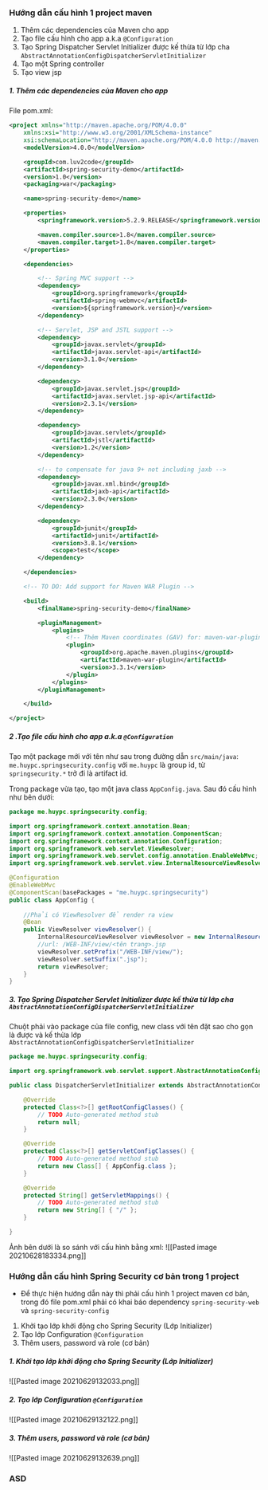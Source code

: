 ### Hướng dẫn cấu hình 1 project maven
1. Thêm các dependencies của Maven cho app
2. Tạo file cấu hình cho app a.k.a `@Configuration`
3. Tạo Spring Dispatcher Servlet Initializer được kế thừa từ lớp cha `AbstractAnnotationConfigDispatcherServletInitializer`
4. Tạo một Spring controller
5. Tạo view jsp


##### 1. Thêm các dependencies của Maven cho app
File pom.xml:
```xml
<project xmlns="http://maven.apache.org/POM/4.0.0"
	xmlns:xsi="http://www.w3.org/2001/XMLSchema-instance"
	xsi:schemaLocation="http://maven.apache.org/POM/4.0.0 http://maven.apache.org/xsd/maven-4.0.0.xsd">
	<modelVersion>4.0.0</modelVersion>

	<groupId>com.luv2code</groupId>
	<artifactId>spring-security-demo</artifactId>
	<version>1.0</version>
	<packaging>war</packaging>

	<name>spring-security-demo</name>

	<properties>
		<springframework.version>5.2.9.RELEASE</springframework.version>

		<maven.compiler.source>1.8</maven.compiler.source>
		<maven.compiler.target>1.8</maven.compiler.target>
	</properties>

	<dependencies>

		<!-- Spring MVC support -->
		<dependency>
			<groupId>org.springframework</groupId>
			<artifactId>spring-webmvc</artifactId>
			<version>${springframework.version}</version>
		</dependency>

		<!-- Servlet, JSP and JSTL support -->
		<dependency>
			<groupId>javax.servlet</groupId>
			<artifactId>javax.servlet-api</artifactId>
			<version>3.1.0</version>
		</dependency>

		<dependency>
			<groupId>javax.servlet.jsp</groupId>
			<artifactId>javax.servlet.jsp-api</artifactId>
			<version>2.3.1</version>
		</dependency>

		<dependency>
			<groupId>javax.servlet</groupId>
			<artifactId>jstl</artifactId>
			<version>1.2</version>
		</dependency>

		<!-- to compensate for java 9+ not including jaxb -->
		<dependency>
			<groupId>javax.xml.bind</groupId>
			<artifactId>jaxb-api</artifactId>
			<version>2.3.0</version>
		</dependency>

		<dependency>
			<groupId>junit</groupId>
			<artifactId>junit</artifactId>
			<version>3.8.1</version>
			<scope>test</scope>
		</dependency>

	</dependencies>

	<!-- TO DO: Add support for Maven WAR Plugin -->

	<build>
		<finalName>spring-security-demo</finalName>

		<pluginManagement>
			<plugins>
				<!-- Thêm Maven coordinates (GAV) for: maven-war-plugin -->
				<plugin>
					<groupId>org.apache.maven.plugins</groupId>
					<artifactId>maven-war-plugin</artifactId>
					<version>3.3.1</version>
				</plugin>
			</plugins>
		</pluginManagement>

	</build>

</project>

```

##### 2 .Tạo file cấu hình cho app a.k.a `@Configuration`
Tạo một package mới với tên như sau trong đường dẫn `src/main/java`: `me.huypc.springsecurity.config` với `me.huypc` là group id, từ `springsecurity.*` trở đi là artifact id.

Trong package vừa tạo, tạo một java class `AppConfig.java`. Sau đó cấu hình như bên dưới:

```java
package me.huypc.springsecurity.config;

import org.springframework.context.annotation.Bean;
import org.springframework.context.annotation.ComponentScan;
import org.springframework.context.annotation.Configuration;
import org.springframework.web.servlet.ViewResolver;
import org.springframework.web.servlet.config.annotation.EnableWebMvc;
import org.springframework.web.servlet.view.InternalResourceViewResolver;

@Configuration
@EnableWebMvc
@ComponentScan(basePackages = "me.huypc.springsecurity")
public class AppConfig {
	
	//Phải có ViewResolver để render ra view
	@Bean
	public ViewResolver viewResolver() {
		InternalResourceViewResolver viewResolver = new InternalResourceViewResolver();
		//url: /WEB-INF/view/<tên trang>.jsp
		viewResolver.setPrefix("/WEB-INF/view/");
		viewResolver.setSuffix(".jsp");
		return viewResolver;
	}
}
```

##### 3. Tạo Spring Dispatcher Servlet Initializer được kế thừa từ lớp cha `AbstractAnnotationConfigDispatcherServletInitializer`
Chuột phải vào package của file config, new class với tên đặt sao cho gọn là được và kế thừa lớp `AbstractAnnotationConfigDispatcherServletInitializer`

```java
package me.huypc.springsecurity.config;

import org.springframework.web.servlet.support.AbstractAnnotationConfigDispatcherServletInitializer;

public class DispatcherServletInitializer extends AbstractAnnotationConfigDispatcherServletInitializer {

	@Override
	protected Class<?>[] getRootConfigClasses() {
		// TODO Auto-generated method stub
		return null;
	}

	@Override
	protected Class<?>[] getServletConfigClasses() {
		// TODO Auto-generated method stub
		return new Class[] { AppConfig.class };
	}

	@Override
	protected String[] getServletMappings() {
		// TODO Auto-generated method stub
		return new String[] { "/" };
	}

}

```

Ảnh bên dưới là so sánh với cấu hình bằng xml:
![[Pasted image 20210628183334.png]]



### Hướng dẫn cấu hình Spring Security cơ bản trong 1 project
* Để thực hiện hướng dẫn này thì phải cấu hình 1 project maven cơ bản, trong đó file pom.xml phải có khai báo dependency `spring-security-web` và `spring-security-config`

1. Khởi tạo lớp khởi động cho Spring Security (Lớp Initializer)
2. Tạo lớp Configuration `@Configuration`
3. Thêm users, password và role (cơ bản)

##### 1. Khởi tạo lớp khởi động cho Spring Security (Lớp Initializer)
![[Pasted image 20210629132033.png]]

##### 2. Tạo lớp Configuration `@Configuration`
![[Pasted image 20210629132122.png]]

##### 3. Thêm users, password và role (cơ bản)
![[Pasted image 20210629132639.png]]

### ASD